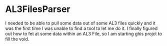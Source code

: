# AL3FilesParser

I needed to be able to pull some data out of some AL3 files quickly and it was the first time I was unable to find a tool to let me do it. I finally figured out how to fet at some data within an AL3 File, so I am starting ghis projct to fill the void.

